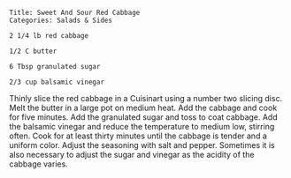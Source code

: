 ~~~ recipe-info
Title: Sweet And Sour Red Cabbage
Categories: Salads & Sides
~~~

~~~ recipe-ingredients
2 1/4 lb red cabbage

1/2 C butter

6 Tbsp granulated sugar

2/3 cup balsamic vinegar
~~~

Thinly slice the red cabbage in a Cuisinart using a number two slicing disc. Melt the butter in a
large pot on medium heat. Add the cabbage and cook for five minutes. Add the granulated sugar and
toss to coat cabbage. Add the balsamic vinegar and reduce the temperature to medium low, stirring
often. Cook for at least thirty minutes until the cabbage is tender and a uniform color. Adjust the
seasoning with salt and pepper. Sometimes it is also necessary to adjust the sugar and vinegar as
the acidity of the cabbage varies.

